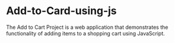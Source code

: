 # Add-to-Card-using-js
The Add to Cart Project is a web application that demonstrates the functionality of adding items to a shopping cart using JavaScript.
